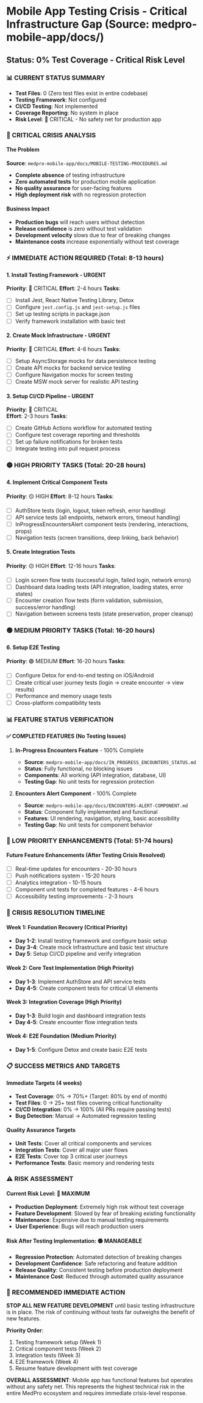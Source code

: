# Mobile App Testing Crisis - Critical Infrastructure Gap (Source: medpro-mobile-app/docs/)

## Status: 0% Test Coverage - Critical Risk Level

### 📊 CURRENT STATUS SUMMARY
- **Test Files**: 0 (Zero test files exist in entire codebase)
- **Testing Framework**: Not configured
- **CI/CD Testing**: Not implemented
- **Coverage Reporting**: No system in place
- **Risk Level**: 🔴 CRITICAL - No safety net for production app

### 🚨 CRITICAL CRISIS ANALYSIS

#### The Problem
**Source**: `medpro-mobile-app/docs/MOBILE-TESTING-PROCEDURES.md`
- **Complete absence** of testing infrastructure
- **Zero automated tests** for production mobile application
- **No quality assurance** for user-facing features
- **High deployment risk** with no regression protection

#### Business Impact
- **Production bugs** will reach users without detection
- **Release confidence** is zero without test validation
- **Development velocity** slows due to fear of breaking changes
- **Maintenance costs** increase exponentially without test coverage

### ⚡ IMMEDIATE ACTION REQUIRED (Total: 8-13 hours)

#### 1. Install Testing Framework - URGENT
**Priority**: 🔴 CRITICAL
**Effort**: 2-4 hours
**Tasks**:
- [ ] Install Jest, React Native Testing Library, Detox
- [ ] Configure `jest.config.js` and `jest-setup.js` files
- [ ] Set up testing scripts in package.json
- [ ] Verify framework installation with basic test

#### 2. Create Mock Infrastructure - URGENT  
**Priority**: 🔴 CRITICAL
**Effort**: 4-6 hours
**Tasks**:
- [ ] Setup AsyncStorage mocks for data persistence testing
- [ ] Create API mocks for backend service testing
- [ ] Configure Navigation mocks for screen testing
- [ ] Create MSW mock server for realistic API testing

#### 3. Setup CI/CD Pipeline - URGENT
**Priority**: 🔴 CRITICAL  
**Effort**: 2-3 hours
**Tasks**:
- [ ] Create GitHub Actions workflow for automated testing
- [ ] Configure test coverage reporting and thresholds
- [ ] Set up failure notifications for broken tests
- [ ] Integrate testing into pull request process

### 🟡 HIGH PRIORITY TASKS (Total: 20-28 hours)

#### 4. Implement Critical Component Tests
**Priority**: 🟡 HIGH
**Effort**: 8-12 hours
**Tasks**:
- [ ] AuthStore tests (login, logout, token refresh, error handling)
- [ ] API service tests (all endpoints, network errors, timeout handling)
- [ ] InProgressEncountersAlert component tests (rendering, interactions, props)
- [ ] Navigation tests (screen transitions, deep linking, back behavior)

#### 5. Create Integration Tests
**Priority**: 🟡 HIGH
**Effort**: 12-16 hours
**Tasks**:
- [ ] Login screen flow tests (successful login, failed login, network errors)
- [ ] Dashboard data loading tests (API integration, loading states, error states)
- [ ] Encounter creation flow tests (form validation, submission, success/error handling)
- [ ] Navigation between screens tests (state preservation, proper cleanup)

### 🟢 MEDIUM PRIORITY TASKS (Total: 16-20 hours)

#### 6. Setup E2E Testing
**Priority**: 🟢 MEDIUM
**Effort**: 16-20 hours
**Tasks**:
- [ ] Configure Detox for end-to-end testing on iOS/Android
- [ ] Create critical user journey tests (login → create encounter → view results)
- [ ] Performance and memory usage tests
- [ ] Cross-platform compatibility tests

### 📊 FEATURE STATUS VERIFICATION

#### ✅ COMPLETED FEATURES (No Testing Issues)

1. **In-Progress Encounters Feature** - 100% Complete
   - **Source**: `medpro-mobile-app/docs/IN_PROGRESS_ENCOUNTERS_STATUS.md`
   - **Status**: Fully functional, no blocking issues
   - **Components**: All working (API integration, database, UI)
   - **Testing Gap**: No unit tests for regression protection

2. **Encounters Alert Component** - 100% Complete
   - **Source**: `medpro-mobile-app/docs/ENCOUNTERS-ALERT-COMPONENT.md`
   - **Status**: Component fully implemented and functional
   - **Features**: UI rendering, navigation, styling, basic accessibility
   - **Testing Gap**: No unit tests for component behavior

### 🔵 LOW PRIORITY ENHANCEMENTS (Total: 51-74 hours)

#### Future Feature Enhancements (After Testing Crisis Resolved)
- [ ] Real-time updates for encounters - 20-30 hours
- [ ] Push notifications system - 15-20 hours
- [ ] Analytics integration - 10-15 hours
- [ ] Component unit tests for completed features - 4-6 hours
- [ ] Accessibility testing improvements - 2-3 hours

### 🎯 CRISIS RESOLUTION TIMELINE

#### Week 1: Foundation Recovery (Critical Priority)
- **Day 1-2**: Install testing framework and configure basic setup
- **Day 3-4**: Create mock infrastructure and basic test structure
- **Day 5**: Setup CI/CD pipeline and verify integration

#### Week 2: Core Test Implementation (High Priority)
- **Day 1-3**: Implement AuthStore and API service tests
- **Day 4-5**: Create component tests for critical UI elements

#### Week 3: Integration Coverage (High Priority)
- **Day 1-3**: Build login and dashboard integration tests
- **Day 4-5**: Create encounter flow integration tests

#### Week 4: E2E Foundation (Medium Priority)
- **Day 1-5**: Configure Detox and create basic E2E tests

### 📋 SUCCESS METRICS AND TARGETS

#### Immediate Targets (4 weeks)
- **Test Coverage**: 0% → 70%+ (Target: 80% by end of month)
- **Test Files**: 0 → 25+ test files covering critical functionality
- **CI/CD Integration**: 0% → 100% (All PRs require passing tests)
- **Bug Detection**: Manual → Automated regression testing

#### Quality Assurance Targets
- **Unit Tests**: Cover all critical components and services
- **Integration Tests**: Cover all major user flows
- **E2E Tests**: Cover top 3 critical user journeys
- **Performance Tests**: Basic memory and rendering tests

### ⚠️ RISK ASSESSMENT

#### Current Risk Level: 🔴 MAXIMUM
- **Production Deployment**: Extremely high risk without test coverage
- **Feature Development**: Slowed by fear of breaking existing functionality
- **Maintenance**: Expensive due to manual testing requirements
- **User Experience**: Bugs will reach production users

#### Risk After Testing Implementation: 🟢 MANAGEABLE
- **Regression Protection**: Automated detection of breaking changes
- **Development Confidence**: Safe refactoring and feature addition
- **Release Quality**: Consistent testing before production deployment
- **Maintenance Cost**: Reduced through automated quality assurance

### 🚀 RECOMMENDED IMMEDIATE ACTION

**STOP ALL NEW FEATURE DEVELOPMENT** until basic testing infrastructure is in place. The risk of continuing without tests far outweighs the benefit of new features.

**Priority Order**:
1. Testing framework setup (Week 1)
2. Critical component tests (Week 2)  
3. Integration tests (Week 3)
4. E2E framework (Week 4)
5. Resume feature development with test coverage

**OVERALL ASSESSMENT**: Mobile app has functional features but operates without any safety net. This represents the highest technical risk in the entire MedPro ecosystem and requires immediate crisis-level response.